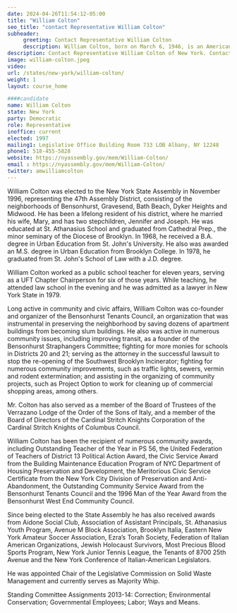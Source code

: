 ```yaml
---
date: 2024-04-26T11:54:12-05:00
title: "William Colton"
seo_title: "contact Representative William Colton"
subheader:
     greeting: Contact Representative William Colton
     description: William Colton, born on March 6, 1946, is an American politician who has been serving as a member of the New York State Assembly since 1996. He represents District 47, which includes the neighborhoods of Bath Beach, Bensonhurst, Gravesend, Dyker Heights, and Midwood.
description: Contact Representative William Colton of New York. Contact information for William Colton includes email address, phone number, and mailing address.
image: william-colton.jpeg
video:
url: /states/new-york/william-colton/
weight: 1
layout: course_home

####candidate
name: William Colton
state: New York
party: Democratic
role: Representative
inoffice: current
elected: 1997
mailing1: Legislative Office Building Room 733 LOB Albany, NY 12248
phone1: 518-455-5828
website: https://nyassembly.gov/mem/William-Colton/
email : https://nyassembly.gov/mem/William-Colton/
twitter: amwilliamcolton
---
```


William Colton was elected to the New York State Assembly in November 1996, representing the 47th Assembly District, consisting of the neighborhoods of Bensonhurst, Gravesend, Bath Beach, Dyker Heights and Midwood. He has been a lifelong resident of his district, where he married his wife, Mary, and has two stepchildren, Jennifer and Joseph. He was educated at St. Athanasius School and graduated from Cathedral Prep., the minor seminary of the Diocese of Brooklyn. In 1968, he received a B.A. degree in Urban Education from St. John's University. He also was awarded an M.S. degree in Urban Education from Brooklyn College. In 1978, he graduated from St. John's School of Law with a J.D. degree.

William Colton worked as a public school teacher for eleven years, serving as a UFT Chapter Chairperson for six of those years. While teaching, he attended law school in the evening and he was admitted as a lawyer in New York State in 1979.

Long active in community and civic affairs, William Colton was co-founder and organizer of the Bensonhurst Tenants Council, an organization that was instrumental in preserving the neighborhood by saving dozens of apartment buildings from becoming slum buildings. He also was active in numerous community issues, including improving transit, as a founder of the Bensonhurst Straphangers Committee; fighting for more monies for schools in Districts 20 and 21; serving as the attorney in the successful lawsuit to stop the re-opening of the Southwest Brooklyn Incinerator; fighting for numerous community improvements, such as traffic lights, sewers, vermin and rodent extermination; and assisting in the organizing of community projects, such as Project Option to work for cleaning up of commercial shopping areas, among others.

Mr. Colton has also served as a member of the Board of Trustees of the Verrazano Lodge of the Order of the Sons of Italy, and a member of the Board of Directors of the Cardinal Stritch Knights Corporation of the Cardinal Stritch Knights of Columbus Council.

William Colton has been the recipient of numerous community awards, including Outstanding Teacher of the Year in PS 56, the United Federation of Teachers of District 13 Political Action Award, the Civic Service Award from the Building Maintenance Education Program of NYC Department of Housing Preservation and Development, the Meritorious Civic Service Certificate from the New York City Division of Preservation and Anti-Abandonment, the Outstanding Community Service Award from the Bensonhurst Tenants Council and the 1996 Man of the Year Award from the Bensonhurst West End Community Council.

Since being elected to the State Assembly he has also received awards from Aidone Social Club, Association of Assistant Principals, St. Athanasius Youth Program, Avenue M Block Association, Brooklyn Italia, Eastern New York Amateur Soccer Association, Ezra’s Torah Society, Federation of Italian American Organizations, Jewish Holocaust Survivors, Most Precious Blood Sports Program, New York Junior Tennis League, the Tenants of 8700 25th Avenue and the New York Conference of Italian-American Legislators.

He was appointed Chair of the Legislative Commission on Solid Waste Management and currently serves as Majority Whip.

Standing Committee Assignments 2013-14: Correction; Environmental Conservation; Governmental Employees; Labor; Ways and Means.
